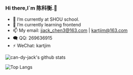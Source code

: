 ### Hi there,I`m 陈科衡.👋

- 🔭 I’m currently at SHOU school.
- 🌱 I’m currently learning frontend
- 📫 My email: jjack_chen3@163.com | kartjim@163.com
- 🗨️ QQ: 269636915
- ⚡ WeChat: kartjim

![can-dy-jack's github stats](https://github-readme-stats.vercel.app/api?username=can-dy-jack&count_private=true&locale=cn&show_icons=true&&bg_color=dfffef&title_color=0969db&text_color=333333&icon_color=09d95b&hide_border=true)

![Top Langs](https://github-readme-stats.vercel.app/api/top-langs/?username=can-dy-jack&theme=swift&layout=compact)
